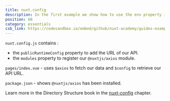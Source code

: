 ```yaml
---
title: nuxt.config
description: In the first example we show how to use the env property in our `nuxt.config.js` file to add the URL of our API so that we can then easily make calls to it without having to use the URL on our page
position: 68
category: essentials
csb_link: https://codesandbox.io/embed/github/nuxt-academy/guides-examples/tree/master/04_directory_structure/15_nuxt-config
---
```


<example-intro></example-intro>

`nuxt.config.js` contains :

- the `publicRuntimeConfig` property to add the URL of our API.
- the `modules` property to register our `@nuxtjs/axios` module.

`pages/index.vue` - uses `$axios` to fetch our data and `$config` to retrieve our API URL.

`package.json` - shows `@nuxtjs/axios` has been installed.

<base-alert type="next">

Learn more in the Directory Structure book in the [nuxt-config](/guides/directory-structure/nuxt-config) chapter.

</base-alert>

<code-sandbox :src="csb_link"></code-sandbox>
